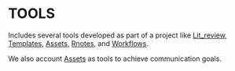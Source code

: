 # TOOLS 
Includes several tools developed as part of a project like [Lit_review](Lit_review.md), [Templates](Templates.md), [Assets](Assets.md), [Rnotes](Rnotes.md), and [Workflows](Workflows.md).

We also account [Assets](Assets.md) as tools to achieve communication goals. 